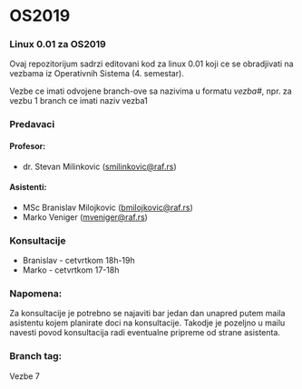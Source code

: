 # OS2019
### Linux 0.01 za OS2019

Ovaj repozitorijum sadrzi editovani kod za linux 0.01 koji ce se obradjivati na vezbama iz Operativnih Sistema (4. semestar).

Vezbe ce imati odvojene branch-ove sa nazivima u formatu _vezba#_, npr. za vezbu 1 branch ce imati naziv vezba1

### Predavaci
#### Profesor: 
+ dr. Stevan Milinkovic (<smilinkovic@raf.rs>)
#### Asistenti:
+ MSc Branislav Milojkovic (<bmilojkovic@raf.rs>)
+ Marko Veniger (<mveniger@raf.rs>)

### Konsultacije
+ Branislav - cetvrtkom 18h-19h
+ Marko     - cetvrtkom 17-18h

### Napomena:
Za konsultacije je potrebno se najaviti bar jedan dan unapred putem maila asistentu kojem planirate doci na konsultacije. Takodje je pozeljno u mailu navesti povod konsultacija radi eventualne pripreme od strane asistenta.

### Branch tag:
Vezbe 7
